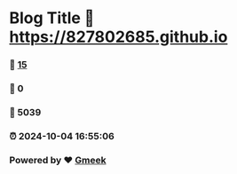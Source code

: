 # Blog Title :link: https://827802685.github.io 
### :page_facing_up: [15](https://827802685.github.io/tag.html) 
### :speech_balloon: 0 
### :hibiscus: 5039 
### :alarm_clock: 2024-10-04 16:55:06 
### Powered by :heart: [Gmeek](https://github.com/Meekdai/Gmeek)

